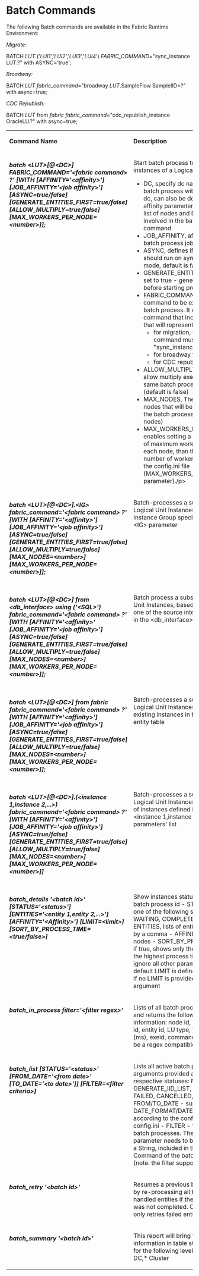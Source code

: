 # Batch Commands

The following Batch commands are available in the Fabric Runtime Environment:

*Migrate:*

BATCH *LUT*.('*LUI1*','*LUI2*','*LUI3*','*LUI4*') *FABRIC_COMMAND*="sync_instance LUT.?" with ASYNC='true';


*Broadway:*

BATCH *LUT* *fabric_command*="broadway *LUT*.SampleFlow SampleIID=?" with async=true;


*CDC Republish:*

BATCH *LUT* from *fabric* *fabric_command*="cdc_republish_instance OracleLU.?" with async=true;




<table width="900pxl">
<tbody>
<tr>
<td valign="top" width="300pxl">
<p><strong>Command Name</strong></p>
</td>
<td valign="top" width="400pxl">
<p><strong>Description</strong></p>
</td>
<td valign="top" width="300pxl">
<p><strong>Example</strong></p>
</td>
</tr>

<tr>
<td valign="top" width="500pxl">
<h5>batch &ltLUT&gt[@&ltDC&gt] FABRIC_COMMAND='&ltfabric command&gt ?' [WITH [AFFINITY='&ltaffinity&gt'] [JOB_AFFINITY='&ltjob affinity&gt'] [ASYNC=true/false] [GENERATE_ENTITIES_FIRST=true/false] [ALLOW_MULTIPLY=true/false] [MAX_WORKERS_PER_NODE=&ltnumber&gt]]; </h5>
</td>
<td valign="top" width="400pxl">
   
<p>
Start batch process to sync all instances of a Logical Unit:
   
- DC, specify dc name to force the batch process within specified dc, can also be defined on the affinity parameter                                                   - - AFFINITY, list of nodes and DCs to be involved in the batch process command
- JOB_AFFINITY, affinity for the batch process job
- ASYNC, defines if batch process should run on sync or async mode, default is false
- GENERATE_ENTITIES_FIRST, if set to true - generate all entities before starting processing them
- FABRIC_COMMAND, fabric command to be executed by the batch process.  It can be any command that includes one '?' that will represent entity id.
  - for migration,  the following command must be set: "sync_instance <LUT>.?"
  - for broadway flow, ...
  - for CDC republish, ...
- ALLOW_MULTIPLY, set to true to allow multiply executions of the same batch process command (default is false)
- MAX_NODES, The maximum nodes that will be participated in the batch process (randomly nodes)
- MAX_WORKERS_PER_NODE, enables setting a smaller number of maximum workers to run on each node, than the maximum number of workers, defined in the config.ini file (MAX_WORKERS_PER_NODE parameter)./p>

</td>
<td valign="top" width="300pxl">
<p>JOBSTATUS;</p>
<p>JOBSTATUS 2 days ago;</p>
</td>
</tr>  

<tr>
<td valign="top" width="300pxl">

<h5>batch &ltLUT>[@&ltDC&gt].&ltIG&gt fabric_command='&ltfabric command&gt ?' [WITH [AFFINITY='&ltaffinity&gt'] [JOB_AFFINITY='&ltjob affinity&gt'] [ASYNC=true/false] [GENERATE_ENTITIES_FIRST=true/false] [ALLOW_MULTIPLY=true/false] [MAX_NODES=&ltnumber&gt] [MAX_WORKERS_PER_NODE=&ltnumber&gt]];</h5>
</td>
<td valign="top" width="400pxl">

<p>Batch-processes a subset of Logical Unit Instances, based on the Instance Group specified with the &ltIG&gt parameter</p>

</td>
<td valign="top" width="300pxl">
<p>JOBSTATUS TestJob1;</p>

</td>
</tr> 

<tr>
<td valign="top" width="300pxl">

<h5>batch &ltLUT&gt[@&ltDC&gt] from &ltdb_interface&gt using ('&ltSQL&gt') fabric_command='&ltfabric command&gt ?' [WITH [AFFINITY='&ltaffinity&gt' [JOB_AFFINITY='&ltjob affinity&gt'] [ASYNC=true/false] [GENERATE_ENTITIES_FIRST=true/false] [ALLOW_MULTIPLY=true/false] [MAX_NODES=&ltnumber&gt] [MAX_WORKERS_PER_NODE=&ltnumber&gt]];</h5>

</td>
<td valign="top" width="400pxl">

<p>Batch process a subset of Logical Unit Instances, based on a query to one of the source interfaces defined in the &ltdb_interface&gt parameter</p>
<td valign="top" width="300pxl">

<p>JOBSTATUS USER_JOB'TDM.fnValidateAndRebuildRefTables';</p>
</td>
</tr> 

<tr>
<td valign="top" width="300pxl">

<h5>batch &ltLUT>[@&ltDC&gt] from fabric fabric_command='&ltfabric command&gt ?' [WITH [AFFINITY='&ltaffinity&gt'] [JOB_AFFINITY='&ltjob affinity&gt'] [ASYNC=true/false] [GENERATE_ENTITIES_FIRST=true/false] [ALLOW_MULTIPLY=true/false] [MAX_NODES=&ltnumber&gt] [MAX_WORKERS_PER_NODE=&ltnumber&gt]];</h5>

</td>
<td valign="top" width="400pxl">

<p>Batch-processes a subset of Logical Unit Instances based on existing instances in fabric from entity table </p>
</td>
<td valign="top" width="300pxl">

<p>JOBSTATUS PROCESS TestJob2 WITH UID='CUST-TestJob2';</p>

</td>
</tr> 


<tr>
<td valign="top" width="300pxl">

<h5>batch &ltLUT>[@&ltDC&gt].(&ltinstance 1,instance 2,...&gt) fabric_command='&ltfabric command&gt ?' [WITH [AFFINITY='&ltaffinity&gt'] [JOB_AFFINITY='&ltjob affinity&gt'] [ASYNC=true/false] [GENERATE_ENTITIES_FIRST=true/false] [ALLOW_MULTIPLY=true/false] [MAX_NODES=&ltnumber&gt] [MAX_WORKERS_PER_NODE=&ltnumber&gt]]</h5>

</td>
<td valign="top" width="400pxl">

<p>Batch-processes a subset of Logical Unit Instances, based on list of instances defined in the &ltinstance 1,instance 2,...&gt parameters' list</p>
</td>
<td valign="top" width="300pxl">

<p>JOBSTATUS PROCESS TestJob2 WITH UID='CUST-TestJob2';</p>

</td>
</tr> 

<tr>
<td valign="top" width="300pxl">
<h5>batch_details '&ltbatch id&gt' [STATUS='&ltstatus&gt'] [ENTITIES='&ltentity 1,entity 2,...&gt'] [AFFINITY='&ltAffinity&gt'] [LIMIT=&ltlimit&gt] [SORT_BY_PROCESS_TIME=&lttrue/false&gt]</h5>

</td>
<td valign="top" width="400pxl">

<p>Show instances status for a given batch process id
- STATUS, shows one of the following states: WAITING, COMPLETED, FAILED
- ENTITIES, lists of entities separated by a comma
- AFFINITY, DCs or nodes
- SORT_BY_PROCESS_TIME, if true, shows only the entities with the highest process time. If set, ignore all other parameters
- LIMIT, default LIMIT is defined in config.ini if no LIMIT is provided as an argument </p>
</td>
<td valign="top" width="300pxl">
<p>JOBSTATUS PROCESS TestJob2 WITH UID='CUST-TestJob2';</p>
</td>
</tr> 


<tr>
<td valign="top" width="300pxl">
<h5>batch_in_process filter='&ltfilter regex&gt'</h5>

</td>
<td valign="top" width="400pxl">

<p>Lists of all batch processes at work and returns the following information: node id, batch process id, entity id, LU type, time at work (ms), exeid, command|
- filter, must be a regex compatible argument
</p>
</td>
<td valign="top" width="300pxl">
<p>JOBSTATUS PROCESS TestJob2 WITH UID='CUST-TestJob2';</p>
</td>
</tr> 



<tr>
<td valign="top" width="300pxl">
<h5>batch_list [STATUS='&ltstatus&gt' [FROM_DATE='&ltfrom date&gt' [TO_DATE='&ltto date&gt']] [FILTER=&ltfilter criteria&gt]</h5>

</td>
<td valign="top" width="400pxl">

<p>Lists all active batch processes if no arguments provided and their respective statuses: NEW, GENERATE_IID_LIST, IN_PROGRESS, FAILED, CANCELLED, DONE, ALL:
   - FROM/TO_DATE - support DATE_FORMAT/DATETIME_FORMAT, according to the configuration in config.ini
   - FILTER - filtering the batch processes. The filter parameter needs to be populated by a String, included in the Fabric Command of the batch process (note: the filter supports regex).
</p>
</td>
<td valign="top" width="300pxl">
<p>
   - batch_list STATUS='ALL'; – list the history of all the batch processes
   - batch_list status='ALL' FILTER='sync_instance';  list the history of all batch processes. (This command returns the same results as migrate_list STATUS = ‘ALL’; command)
</p>
</td>
</tr> 



<tr>
<td valign="top" width="300pxl">
<h5>batch_retry '&ltbatch id&gt'</h5>

</td>
<td valign="top" width="400pxl">

<p>Resumes a previous batch process by re-processing all failed or non-handled entities if the batch process was not completed. Otherwise, it only retries failed entities. 
</p>
</td>
<td valign="top" width="300pxl">
<p>
  
</p>
</td>
</tr> 

<tr>
<td valign="top" width="300pxl">
<h5>batch_summary '&ltbatch id&gt'</h5>

</td>
<td valign="top" width="400pxl">

<p>This report will bring the summary information in table structure format for the following levels:*node,* DC,* Cluster                                              
</p>
</td>
<td valign="top" width="300pxl">
<p>
  
</p>
</td>
</tr> 
